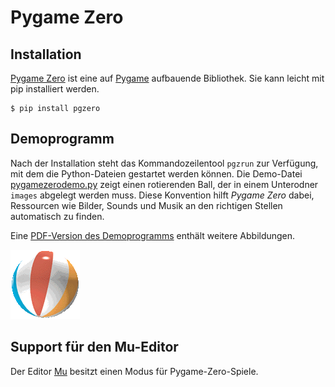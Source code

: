 # Pygame Zero

## Installation 

[Pygame Zero](http://pygame-zero.readthedocs.io) ist eine auf 
[Pygame](../pygame/README.md) aufbauende Bibliothek. Sie kann 
leicht mit pip installiert werden.

    $ pip install pgzero


## Demoprogramm

Nach der Installation steht das Kommandozeilentool `pgzrun` zur 
Verfügung, mit dem
die Python-Dateien gestartet werden können. Die Demo-Datei 
[pygamezerodemo.py](pygamezerodemo.py) zeigt einen rotierenden Ball,
der in einem Unterodner `images` abgelegt werden muss. Diese Konvention
hilft *Pygame Zero* dabei, Ressourcen wie Bilder, Sounds und Musik an den
richtigen Stellen automatisch zu finden.

Eine [PDF-Version des Demoprogramms](PygameZeroDemo.pdf) enthält weitere 
Abbildungen.

![Ball](images/ball.gif)


## Support für den Mu-Editor

Der Editor [Mu](https://codewith.mu/) besitzt einen Modus für
Pygame-Zero-Spiele.
